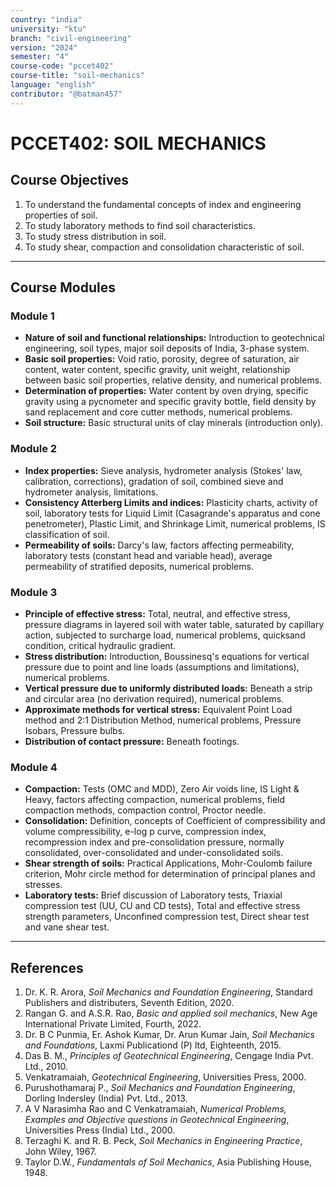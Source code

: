```yaml
---
country: "india"
university: "ktu"
branch: "civil-engineering"
version: "2024"
semester: "4"
course-code: "pccet402"
course-title: "soil-mechanics"
language: "english"
contributor: "@batman457"
---
```


# PCCET402: SOIL MECHANICS

## Course Objectives
1. To understand the fundamental concepts of index and engineering properties of soil.
2. To study laboratory methods to find soil characteristics.
3. To study stress distribution in soil.
4. To study shear, compaction and consolidation characteristic of soil.

---

## Course Modules

### Module 1
- **Nature of soil and functional relationships:** Introduction to geotechnical engineering, soil types, major soil deposits of India, 3-phase system.
- **Basic soil properties:** Void ratio, porosity, degree of saturation, air content, water content, specific gravity, unit weight, relationship between basic soil properties, relative density, and numerical problems.
- **Determination of properties:** Water content by oven drying, specific gravity using a pycnometer and specific gravity bottle, field density by sand replacement and core cutter methods, numerical problems.
- **Soil structure:** Basic structural units of clay minerals (introduction only).

### Module 2
- **Index properties:** Sieve analysis, hydrometer analysis (Stokes' law, calibration, corrections), gradation of soil, combined sieve and hydrometer analysis, limitations.
- **Consistency Atterberg Limits and indices:** Plasticity charts, activity of soil, laboratory tests for Liquid Limit (Casagrande's apparatus and cone penetrometer), Plastic Limit, and Shrinkage Limit, numerical problems, IS classification of soil.
- **Permeability of soils:** Darcy's law, factors affecting permeability, laboratory tests (constant head and variable head), average permeability of stratified deposits, numerical problems.

### Module 3
- **Principle of effective stress:** Total, neutral, and effective stress, pressure diagrams in layered soil with water table, saturated by capillary action, subjected to surcharge load, numerical problems, quicksand condition, critical hydraulic gradient.
- **Stress distribution:** Introduction, Boussinesq's equations for vertical pressure due to point and line loads (assumptions and limitations), numerical problems.
- **Vertical pressure due to uniformly distributed loads:** Beneath a strip and circular area (no derivation required), numerical problems.
- **Approximate methods for vertical stress:** Equivalent Point Load method and 2:1 Distribution Method, numerical problems, Pressure Isobars, Pressure bulbs.
- **Distribution of contact pressure:** Beneath footings.

### Module 4
- **Compaction:** Tests (OMC and MDD), Zero Air voids line, IS Light & Heavy, factors affecting compaction, numerical problems, field compaction methods, compaction control, Proctor needle.
- **Consolidation:** Definition, concepts of Coefficient of compressibility and volume compressibility, e-log p curve, compression index, recompression index and pre-consolidation pressure, normally consolidated, over-consolidated and under-consolidated soils.
- **Shear strength of soils:** Practical Applications, Mohr-Coulomb failure criterion, Mohr circle method for determination of principal planes and stresses.
- **Laboratory tests:** Brief discussion of Laboratory tests, Triaxial compression test (UU, CU and CD tests), Total and effective stress strength parameters, Unconfined compression test, Direct shear test and vane shear test.

---

## References
1. Dr. K. R. Arora, *Soil Mechanics and Foundation Engineering*, Standard Publishers and distributers, Seventh Edition, 2020.
2. Rangan G. and A.S.R. Rao, *Basic and applied soil mechanics*, New Age International Private Limited, Fourth, 2022.
3. Dr. B C Punmia, Er. Ashok Kumar, Dr. Arun Kumar Jain, *Soil Mechanics and Foundations*, Laxmi Publicationd (P) ltd, Eighteenth, 2015.
4. Das B. M., *Principles of Geotechnical Engineering*, Cengage India Pvt. Ltd., 2010.
5. Venkatramaiah, *Geotechnical Engineering*, Universities Press, 2000.
6. Purushothamaraj P., *Soil Mechanics and Foundation Engineering*, Dorling Indersley (India) Pvt. Ltd., 2013.
7. A V Narasimha Rao and C Venkatramaiah, *Numerical Problems, Examples and Objective questions in Geotechnical Engineering*, Universities Press (India) Ltd., 2000.
8. Terzaghi K. and R. B. Peck, *Soil Mechanics in Engineering Practice*, John Wiley, 1967.
9. Taylor D.W., *Fundamentals of Soil Mechanics*, Asia Publishing House, 1948.
